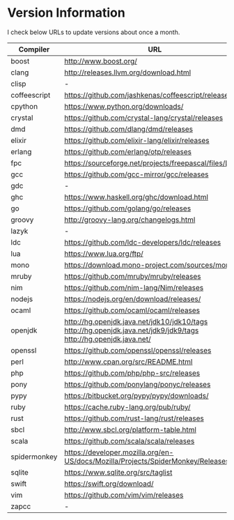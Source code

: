 # Version Information

I check below URLs to update versions about once a month.

| Compiler | URL |
| - | - |
| boost | http://www.boost.org/ |
| clang | http://releases.llvm.org/download.html |
| clisp | - |
| coffeescript | https://github.com/jashkenas/coffeescript/releases |
| cpython | https://www.python.org/downloads/ |
| crystal | https://github.com/crystal-lang/crystal/releases |
| dmd | https://github.com/dlang/dmd/releases |
| elixir | https://github.com/elixir-lang/elixir/releases |
| erlang | https://github.com/erlang/otp/releases |
| fpc | https://sourceforge.net/projects/freepascal/files/Linux/ |
| gcc | https://github.com/gcc-mirror/gcc/releases |
| gdc | - |
| ghc | https://www.haskell.org/ghc/download.html |
| go | https://github.com/golang/go/releases |
| groovy | http://groovy-lang.org/changelogs.html |
| lazyk | - |
| ldc | https://github.com/ldc-developers/ldc/releases |
| lua | https://www.lua.org/ftp/ |
| mono | https://download.mono-project.com/sources/mono/ |
| mruby | https://github.com/mruby/mruby/releases |
| nim | https://github.com/nim-lang/Nim/releases |
| nodejs | https://nodejs.org/en/download/releases/ |
| ocaml | https://github.com/ocaml/ocaml/releases |
| openjdk | http://hg.openjdk.java.net/jdk10/jdk10/tags<br>http://hg.openjdk.java.net/jdk9/jdk9/tags<br>http://hg.openjdk.java.net/ |
| openssl | https://github.com/openssl/openssl/releases |
| perl | http://www.cpan.org/src/README.html |
| php | https://github.com/php/php-src/releases |
| pony | https://github.com/ponylang/ponyc/releases |
| pypy | https://bitbucket.org/pypy/pypy/downloads/ |
| ruby | https://cache.ruby-lang.org/pub/ruby/ |
| rust | https://github.com/rust-lang/rust/releases |
| sbcl | http://www.sbcl.org/platform-table.html |
| scala | https://github.com/scala/scala/releases |
| spidermonkey | https://developer.mozilla.org/en-US/docs/Mozilla/Projects/SpiderMonkey/Releases |
| sqlite | https://www.sqlite.org/src/taglist |
| swift | https://swift.org/download/ |
| vim | https://github.com/vim/vim/releases |
| zapcc | - |
